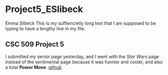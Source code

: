 # Project5_ESlibeck
Emma Slibeck
This is my suffiencietly long text that I am supposed to be typing to have a lengthy line in my file.
## CSC 509 Project 5
I submitted my senior page yesterday, and I went with the *Star Wars* page instead of the sentimental page because it was funnier and cooler, and also a total **Power Move**.
[github](https://www.github.com)
